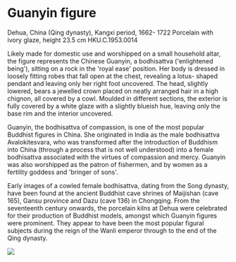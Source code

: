 # Guanyin figure  

Dehua, China (Qing dynasty), Kangxi period, 1662- 1722 Porcelain with ivory glaze, height 23.5 cm HKU.C.1953.0014  

Likely made for domestic use and worshipped on a small household altar, the figure represents the Chinese Guanyin, a bodhisattva ('enlightened being'), sitting on a rock in the 'royal ease' position. Her body is dressed in loosely fitting robes that fall open at the chest, revealing a lotus- shaped pendant and leaving only her right foot uncovered. The head, slightly lowered, bears a jewelled crown placed on neatly arranged hair in a high chignon, all covered by a cowl. Moulded in different sections, the exterior is fully covered by a white glaze with a slightly blueish hue, leaving only the base rim and the interior uncovered.  

Guanyin, the bodhisattva of compassion, is one of the most popular Buddhist figures in China. She originated in India as the male bodhisattva Avalokitesvara, who was transformed after the introduction of Buddhism into China (through a process that is not well understood) into a female bodhisattva associated with the virtues of compassion and mercy. Guanyin was also worshipped as the patron of fishermen, and by women as a fertility goddess and 'bringer of sons'.  

Early images of a cowled female bodhisattva, dating from the Song dynasty, have been found at the ancient Buddhist cave shrines of Maijishan (cave 165), Gansu province and Dazu (cave 136) in Chongqing. From the seventeenth century onwards, the porcelain kilns at Dehua were celebrated for their production of Buddhist models, amongst which Guanyin figures were prominent. They appear to have been the most popular figural subjects during the reign of the Wanli emperor through to the end of the Qing dynasty.

![](https://cdn-mineru.openxlab.org.cn/result/2025-07-27/26ec8c02-599c-4b79-9876-e092d6287e02/7553b0de0da9c58444a4937ab08d6b8b9bfdf4469fa052be9a298a748e3a9859.jpg)